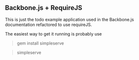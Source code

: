 Backbone.js + RequireJS
-----------------------

This is just the todo example application used in the Backbone.js documentation refactored
to use requireJS.

The easiest way to get it running is probably use 

> gem install simpleserve


> simpleserve

